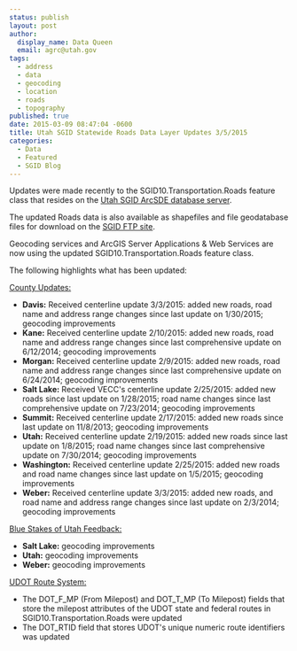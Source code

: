 ```yaml
---
status: publish
layout: post
author:
  display_name: Data Queen
  email: agrc@utah.gov
tags:
  - address
  - data
  - geocoding
  - location
  - roads
  - topography
published: true
date: 2015-03-09 08:47:04 -0600
title: Utah SGID Statewide Roads Data Layer Updates 3/5/2015
categories:
  - Data
  - Featured
  - SGID Blog
---
```

<p>Updates were made recently to the SGID10.Transportation.Roads feature class that resides on the <a href="{{ "/data/how-to-connect-to-the-sgid-via-sde/" | prepend: site.baseurl }}">Utah SGID ArcSDE database server</a>.</p>
<p>The updated Roads data is also available as shapefiles and file geodatabase files for download on the <a href="ftp://ftp.agrc.utah.gov/UtahSGID_Vector/UTM12_NAD83/TRANSPORTATION/PackagedData/_Statewide/UtahRoadAndHighwaySystem/">SGID FTP site</a>.</p>
<p>Geocoding services and ArcGIS Server Applications & Web Services are now using the updated SGID10.Transportation.Roads feature class.</p>
<p>The following highlights what has been updated:</p>
<p><span style="text-decoration: underline;">County Updates:</span></p>
<ul>
<li><strong>Davis:</strong> Received centerline update 3/3/2015: added new roads, road name and address range changes since last update on 1/30/2015; geocoding improvements</li>
<li><strong>Kane:</strong> Received centerline update 2/10/2015: added new roads, road name and address range changes since last comprehensive update on 6/12/2014; geocoding improvements</li>
<li><strong>Morgan:</strong> Received centerline update 2/9/2015: added new roads, road name and address range changes since last comprehensive update on 6/24/2014; geocoding improvements</li>
<li><strong>Salt Lake:</strong> Received VECC's centerline update 2/25/2015: added new roads since last update on 1/28/2015; road name changes since last comprehensive update on 7/23/2014; geocoding improvements</li>
<li><strong>Summit:</strong> Received centerline update 2/17/2015: added new roads since last update on 11/8/2013; geocoding improvements</li>
<li><strong>Utah:</strong> Received centerline update 2/19/2015: added new roads since last update on 1/8/2015; road name changes since last comprehensive update on 7/30/2014; geocoding improvements</li>
<li><strong>Washington:</strong> Received centerline update 2/25/2015: added new roads and road name changes since last update on 1/5/2015; geocoding improvements</li>
<li><strong>Weber:</strong> Received centerline update 3/3/2015: added new roads, and road name and address range changes since last update on 2/3/2014; geocoding improvements</li>
</ul>
<p><span style="text-decoration: underline;">Blue Stakes of Utah Feedback:</span></p>
<ul>
<li><strong>Salt Lake:</strong> geocoding improvements</li>
<li><strong>Utah:</strong> geocoding improvements</li>
<li><strong>Weber:</strong> geocoding improvements</li>
</ul>
<p><span style="text-decoration: underline;">UDOT Route System:</span></p>
<ul>
<li>The DOT_F_MP (From Milepost) and DOT_T_MP (To Milepost) fields that store the milepost attributes of the UDOT state and federal routes in SGID10.Transportation.Roads were updated</li>
<li>The DOT_RTID field that stores UDOT's unique numeric route identifiers was updated</li>
 
